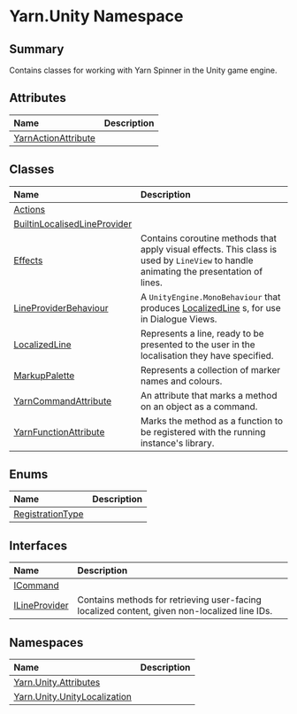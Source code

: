 # Yarn.Unity Namespace

## Summary

Contains classes for working with Yarn Spinner in the Unity game engine.


## Attributes

|Name|Description|
|:---|:---|
|[YarnActionAttribute](/docs/api/csharp/yarn.unity.yarnactionattribute.md)||

## Classes

|Name|Description|
|:---|:---|
|[Actions](/docs/api/csharp/yarn.unity.actions.md)||
|[BuiltinLocalisedLineProvider](/docs/api/csharp/yarn.unity.builtinlocalisedlineprovider.md)||
|[Effects](/docs/api/csharp/yarn.unity.effects.md)|Contains coroutine methods that apply visual effects. This class is used by  `LineView`  to handle animating the presentation of lines.|
|[LineProviderBehaviour](/docs/api/csharp/yarn.unity.lineproviderbehaviour.md)|A  `UnityEngine.MonoBehaviour`  that produces  [LocalizedLine](yarn.unity.localizedline.md) s, for use in Dialogue Views.|
|[LocalizedLine](/docs/api/csharp/yarn.unity.localizedline.md)|Represents a line, ready to be presented to the user in the localisation they have specified.|
|[MarkupPalette](/docs/api/csharp/yarn.unity.markuppalette.md)|Represents a collection of marker names and colours.|
|[YarnCommandAttribute](/docs/api/csharp/yarn.unity.yarncommandattribute.md)|An attribute that marks a method on an object as a command.|
|[YarnFunctionAttribute](/docs/api/csharp/yarn.unity.yarnfunctionattribute.md)|Marks the method as a function to be registered with the running instance's library.|

## Enums

|Name|Description|
|:---|:---|
|[RegistrationType](/docs/api/csharp/yarn.unity.registrationtype.md)||

## Interfaces

|Name|Description|
|:---|:---|
|[ICommand](/docs/api/csharp/yarn.unity.icommand.md)||
|[ILineProvider](/docs/api/csharp/yarn.unity.ilineprovider.md)|Contains methods for retrieving user-facing localized content, given non-localized line IDs.|

## Namespaces

|Name|Description|
|:---|:---|
|[Yarn.Unity.Attributes](/docs/api/csharp/yarn.unity.attributes.md)||
|[Yarn.Unity.UnityLocalization](/docs/api/csharp/yarn.unity.unitylocalization.md)||


